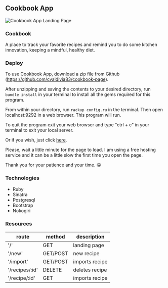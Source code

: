 
## Cookbook App

![Cookbook App Landing Page](https://ik.imagekit.io/kifd4nz2wokt/Screen_Shot_2021-08-09_at_17.33.28_BmekaPH5B.png?updatedAt=1628541245686)


### Cookbook
A place to track your favorite recipes and remind you to do some kitchen innovation, keeping a mindful, healthy diet.

### Deploy

To use Cookbook App, download a zip file from Github (https://github.com/cvaldivia83/cookbook-page).

After unzipping and saving the contents to your desired directory, run `bundle install` in your terminal to install all the gems required for this program.

From within your directory, run `rackup config.ru` in the terminal. Then open localhost:9292 in a web browser. This program will run.

To quit the program exit your web browser and type "ctrl + c" in your terminal to exit your local server.

Or if you wish, just click [here](https://cookbook-db-sinatra.herokuapp.com/).

Please, wait a little minute for the page to load. I am using a free hosting service and it can be a little slow the first time you open the page.

Thank you for your patience and your time. 🙃

### Technologies
 - Ruby
 - Sinatra
 - Postgresql
 - Bootstrap
 - Nokogiri

### Resources
|route|method|description
|--|--|--|
|'/'| GET | landing page |
|'/new'|GET/POST|new recipe|
|'/import'| GET/POST| imports recipe
|'/recipes/:id'| DELETE| deletes recipe
|'/recipe/:id'| GET | imports recipe

